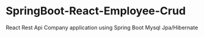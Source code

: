 # SpringBoot-React-Employee-Crud
 React Rest Api Company application using Spring Boot Mysql Jpa/Hibernate 
